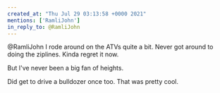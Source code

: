 ```yaml
---
created_at: "Thu Jul 29 03:13:58 +0000 2021"
mentions: ['RamliJohn']
in_reply_to: @RamliJohn
---
```


@RamliJohn I rode around on the ATVs quite a bit. Never got around to doing the ziplines. Kinda regret it now. 

But I've never been a big fan of heights.

Did get to drive a bulldozer once too. That was pretty cool.